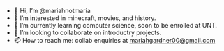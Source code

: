 - 👋 Hi, I’m @mariahnotmaria
- 👀 I’m interested in minecraft, movies, and history.
- 🌱 I’m currently learning computer science, soon to be enrolled at UNT.
- 💞️ I’m looking to collaborate on introductry projects.
- 📫 How to reach me: collab enquiries at mariahgardner00@gmail.com

<!---
mariahnotmaria/mariahnotmaria is a ✨ special ✨ repository because its `README.md` (this file) appears on your GitHub profile.
You can click the Preview link to take a look at your changes.
--->
